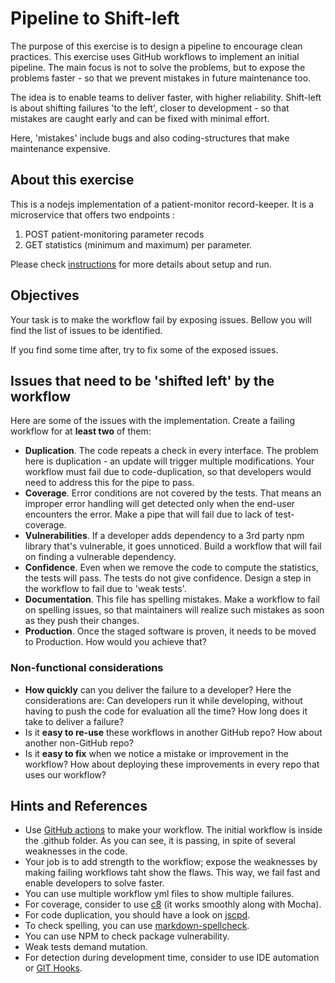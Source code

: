 # Pipeline to Shift-left

The purpose of this exercise is to design a pipeline to encourage
clean practices. This exercise uses GitHub workflows to implement an initial pipeline.
The main focus is not to solve the problems, but to expose the problems faster -
so that we prevent mistakes in future maintenance too.

The idea is to enable teams to deliver faster, with higher reliability.
Shift-left is about shifting failures 'to the left', closer to development -
so that mistakes are caught early and can be fixed with minimal effort.

Here, 'mistakes' include bugs and also coding-structures
that make maintenance expensive. 

## About this exercise

This is a nodejs implementation of a patient-monitor record-keeper.
It is a microservice that offers two endpoints :

1. POST patient-monitoring parameter recods
2. GET statistics (minimum and maximum) per parameter.

Please check [instructions](Instructions.md) for more details about setup and run.

## Objectives

Your task is to make the workflow fail by exposing issues. Bellow you will find the list of issues to be identified. 

If you find some time after, try to fix some of the exposed issues.

## Issues that need to be 'shifted left' by the workflow

Here are some of the issues with the implementation. Create a failing workflow for at **least two** of them:

- **Duplication**. The code repeats a check in every interface. The problem here is duplication - an update will trigger multiple modifications. Your workflow must fail due to code-duplication, so that developers would need to address this for the pipe to pass.
- **Coverage**. Error conditions are not covered by the tests. That means an improper error handling will get detected only when the end-user encounters the error. Make a pipe that will fail due to lack of test-coverage.
- **Vulnerabilities**. If a developer adds dependency to a 3rd party npm library that's vulnerable, it goes unnoticed. Build a workflow that will fail on finding a vulnerable dependency.
- **Confidence**. Even when we remove the code to compute the statistics, the tests will pass. The tests do not give confidence. Design a step in the workflow to fail due to 'weak tests'.
- **Documentation**. This file has spelling mistakes. Make a workflow to fail on spelling issues, so that maintainers will realize such mistakes as soon as they push their changes.
- **Production**. Once the staged software is proven, it needs to be moved to Production. How would you achieve that?

### Non-functional considerations

- **How quickly** can you deliver the failure to a developer? Here the considerations are: Can developers run it while developing, without having to push the code for evaluation all the time? How long does it take to deliver a failure?
- Is it **easy to re-use** these workflows in another GitHub repo? How about another non-GitHub repo?
- Is it **easy to fix** when we notice a mistake or improvement in the workflow? How about deploying these improvements in every repo that uses our workflow?

## Hints and References

- Use [GitHub actions](https://docs.github.com/en/actions/quickstart) to make your workflow. The initial workflow is inside the .github folder. As you can see, it is passing, in spite of several weaknesses in the code.
- Your job is to add strength to the workflow; expose the weaknesses by making failing workflows taht show the flaws. This way, we fail fast and enable developers to solve faster.
- You can use multiple workflow yml files to show multiple failures.
- For coverage, consider to use [c8](https://github.com/bcoe/c8) (it works smoothly along with Mocha).
- For code duplication, you should have a look on [jscpd](https://github.com/kucherenko/jscpd).
- To check spelling, you can use [markdown-spellcheck](https://github.com/lukeapage/node-markdown-spellcheck).
- You can use NPM to check package vulnerability.
- Weak tests demand mutation.
- For detection during development time, consider to use IDE automation or [GIT Hooks](https://git-scm.com/book/en/v2/Customizing-Git-Git-Hooks).


